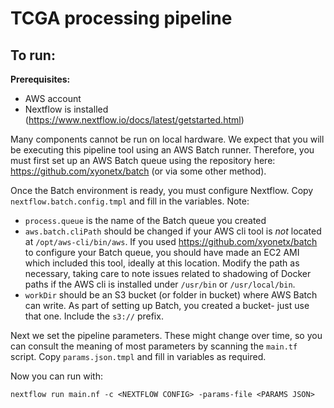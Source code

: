 # TCGA processing pipeline

## To run:

**Prerequisites:**
- AWS account
- Nextflow is installed (https://www.nextflow.io/docs/latest/getstarted.html)

Many components cannot be run on local hardware. We expect that you will be executing this pipeline tool using an AWS Batch runner. Therefore, you must first set up an AWS Batch queue using the repository here: https://github.com/xyonetx/batch (or via some other method).

Once the Batch environment is ready, you must configure Nextflow. Copy `nextflow.batch.config.tmpl` and fill in the variables. Note:
- `process.queue` is the name of the Batch queue you created
- `aws.batch.cliPath` should be changed if your AWS cli tool is *not* located at `/opt/aws-cli/bin/aws`. If you used https://github.com/xyonetx/batch to configure your Batch queue, you should have made an EC2 AMI which included this tool, ideally at this location. Modify the path as necessary, taking care to note issues related to shadowing of Docker paths if the AWS cli is installed under `/usr/bin` or `/usr/local/bin`.
- `workDir` should be an S3 bucket (or folder in bucket) where AWS Batch can write. As part of setting up Batch, you created a bucket- just use that one. Include the `s3://` prefix.

Next we set the pipeline parameters. These might change over time, so you can consult the meaning of most parameters by scanning the `main.tf` script. Copy `params.json.tmpl` and fill in variables as required.

Now you can run with:
```
nextflow run main.nf -c <NEXTFLOW CONFIG> -params-file <PARAMS JSON>
```